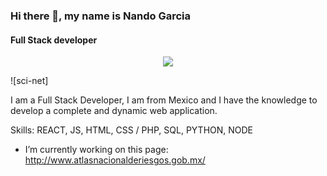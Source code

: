 ### Hi there 👋, my name is Nando Garcia
#### Full Stack developer

<p align="center"> <img src="https://media.giphy.com/media/ftAyb0CG1FNAIZt4SO/giphy.gif"/> </p>

![sci-net]

I am a Full Stack Developer, I am from Mexico and I have the knowledge to develop a complete and dynamic web application.

Skills: REACT, JS, HTML, CSS    /     PHP, SQL, PYTHON, NODE

- I’m currently working on this page:
http://www.atlasnacionalderiesgos.gob.mx/


<!--
![Full Stack developer](https://arturssmirnovs.github.io/github-profile-readme-generator/images/banner.png)
**Nando-Garcia/nando-garcia** is a ✨ _special_ ✨ repository because its `README.md` (this file) appears on your GitHub profile.

Here are some ideas to get you started:

- 🔭 I’m currently working on ...
- 🌱 I’m currently learning ...
- 👯 I’m looking to collaborate on ...
- 🤔 I’m looking for help with ...
- 💬 Ask me about ...
- 📫 How to reach me: ...
- 😄 Pronouns: ...
- ⚡ Fun fact: ...
-->
